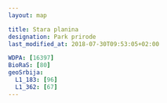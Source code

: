 ```yaml
---
layout: map

title: Stara planina
designation: Park prirode
last_modified_at: 2018-07-30T09:53:05+02:00

WDPA: [16397]
BioRaS: [80]
geoSrbija:
  L1_183: [96]
  L1_362: [67]
---
```

